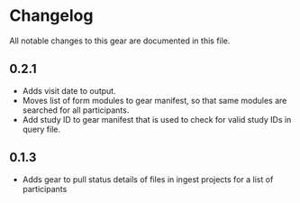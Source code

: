 # Changelog

All notable changes to this gear are documented in this file.

## 0.2.1

* Adds visit date to output.
* Moves list of form modules to gear manifest, so that same modules are searched for all participants.
* Add study ID to gear manifest that is used to check for valid study IDs in query file.

## 0.1.3

* Adds gear to pull status details of files in ingest projects for a list of participants
